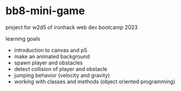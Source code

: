 # bb8-mini-game
project for w2d5 of ironhack web dev bootcamp 2023

learning goals
* introduction to canvas and p5
* make an animated background
* spawn player and obstacles
* detect collision of player and obstacle
* jumping behavior (velocity and gravity)
* working with classes and methods (object oriented programming)
